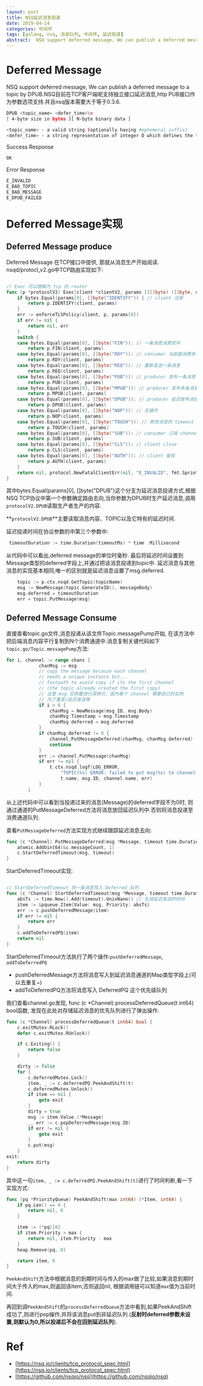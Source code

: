 ```yaml
---
layout: post
title: NSQ延迟消息投递
date: 2019-04-14
categories: 中间件
tags: [golang, nsq, 消息队列, 中间件, 延迟投递] 
abstract:  NSQ support deferred message, We can publish a deferred message to a topic by DPUB.
---
```

<!-- toc -->

# Deferred Message

NSQ support deferred message, We can publish a deferred message to a topic by DPUB.NSQ目前在TCP客户端呢支持独立接口延迟消息,http PUB接口作为参数选项支持.并且nsq版本需要大于等于0.3.6.

```bash
DPUB <topic_name> <defer_time>\n
[ 4-byte size in bytes ][ N-byte binary data ]

<topic_name> - a valid string (optionally having #ephemeral suffix)
<defer_time> - a string representation of integer D which defines the time for how long to defer where 0 <= D < max-requeue-timeout
```

Success Response

```bash
OK
```

Error Response

```bash
E_INVALID
E_BAD_TOPIC
E_BAD_MESSAGE
E_DPUB_FAILED
```

# Deferred Message实现

## Deferred Message produce

Deferred Message 在TCP接口中提供, 那就从消息生产开始阅读. nsqd/protocl_v2.go中TCP路由实现如下:

```go

// Exec 可以理解为 tcp 的 router
func (p *protocolV2) Exec(client *clientV2, params [][]byte) ([]byte, error) {
	if bytes.Equal(params[0], []byte("IDENTIFY")) { // client 注册
		return p.IDENTIFY(client, params)
	}
	err := enforceTLSPolicy(client, p, params[0])
	if err != nil {
		return nil, err
	}
	switch {
	case bytes.Equal(params[0], []byte("FIN")): // 一条消息消费完毕
		return p.FIN(client, params)
	case bytes.Equal(params[0], []byte("RDY")): // consumer 当前能消费多少消息
		return p.RDY(client, params)
	case bytes.Equal(params[0], []byte("REQ")): // 重新发送一条消息
		return p.REQ(client, params)
	case bytes.Equal(params[0], []byte("PUB")): // producer 发布一条消息
		return p.PUB(client, params)
	case bytes.Equal(params[0], []byte("MPUB")): // producer 发布多条消息
		return p.MPUB(client, params)
	case bytes.Equal(params[0], []byte("DPUB")): // producer 延迟发布消息
		return p.DPUB(client, params)
	case bytes.Equal(params[0], []byte("NOP")): // 无操作
		return p.NOP(client, params)
	case bytes.Equal(params[0], []byte("TOUCH")): // 修改消息的 timeout 时间，但是不重新发送
		return p.TOUCH(client, params)
	case bytes.Equal(params[0], []byte("SUB")): // consumer 订阅 channel
		return p.SUB(client, params)
	case bytes.Equal(params[0], []byte("CLS")): // client close
		return p.CLS(client, params)
	case bytes.Equal(params[0], []byte("AUTH")): // client 鉴权
		return p.AUTH(client, params)
	}
	return nil, protocol.NewFatalClientErr(nil, "E_INVALID", fmt.Sprintf("invalid command %s", params[0]))
}
```

其中bytes.Equal(params[0], []byte("DPUB")这个分支为延迟消息投递方式,根据NSQ TCP协议中第一个参数确定路由去向,当你参数为DPUB时生产延迟消息,调用`protocolV2.DPUB`读取生产者生产的内容. 

**`protocolV2.DPUB`**主要读取消息内容、TOPIC以及它特有的延迟时间.

延迟投递时间在协议参数的中第三个参数中:

```go
 timeoutDuration := time.Duration(timeoutMs) * time	.Millisecond
```

从代码中可以看出,deferred message的单位时毫秒. 最后将延迟时间设置到Message类型的deferred字段上,并通过把该消息投递到topic中. 延迟消息与其他消息的实现基本相同,唯一的区别就是延迟消息设置了msg.deferred.

```go
	topic := p.ctx.nsqd.GetTopic(topicName)
	msg := NewMessage(topic.GenerateID(), messageBody)
	msg.deferred = timeoutDuration
	err = topic.PutMessage(msg)
```



## Deferred Message Consume

直接查看topic.go文件,消息投递从该文件Topic.messagePump开始, 在该方法中把后端消息内容平行复制到N个消费通道中.消息复制关键代码如下`topic.go/Topic.messagePump`方法:

```go
for i, channel := range chans {
			chanMsg := msg
			// copy the message because each channel
			// needs a unique instance but...
			// fastpath to avoid copy if its the first channel
			// (the topic already created the first copy)
			// 这里 msg 实例要进行深拷贝，因为每个 channel 需要自己的实例
			// 为了重发/延迟发送等
			if i > 0 {
				chanMsg = NewMessage(msg.ID, msg.Body)
				chanMsg.Timestamp = msg.Timestamp
				chanMsg.deferred = msg.deferred
			}
			if chanMsg.deferred != 0 {
				channel.PutMessageDeferred(chanMsg, chanMsg.deferred)
				continue
			}
			err := channel.PutMessage(chanMsg)
			if err != nil {
				t.ctx.nsqd.logf(LOG_ERROR,
					"TOPIC(%s) ERROR: failed to put msg(%s) to channel(%s) - %s",
					t.name, msg.ID, channel.name, err)
			}
		}
```

从上述代码中可以看到当投递过来的消息(Message)的deferred字段不为0时, 则通过通道的PutMessageDeferred方法将消息放回延迟队列中.否则将消息投递至消费通道队列.

查看`PutMessageDeferred`方法实现方式继续跟踪延迟消息去向:

```go
func (c *Channel) PutMessageDeferred(msg *Message, timeout time.Duration) {
	atomic.AddUint64(&c.messageCount, 1)
	c.StartDeferredTimeout(msg, timeout)
}
```

StartDeferredTimeout实现:

```go

// StartDeferredTimeout 将一条消息写入 Deferred 队列
func (c *Channel) StartDeferredTimeout(msg *Message, timeout time.Duration) error {
	absTs := time.Now().Add(timeout).UnixNano() // 生成延迟发送的时间
	item := &pqueue.Item{Value: msg, Priority: absTs}
	err := c.pushDeferredMessage(item)
	if err != nil {
		return err
	}
	c.addToDeferredPQ(item)
	return nil
}
```

StartDeferredTimeout方法执行了两个操作:`pushDeferredMessage`, `addToDeferredPQ`

- pushDeferredMessage方法将消息写入到延迟消息通道的Map类型字段上(可以去重复~)
- addToDeferredPQ方法将消息写入 DeferredPQ 这个优先级队列

我们查看channel.go发现, func (c *Channel) processDeferredQueue(t int64) bool函数, 发现在此处对存储延迟消息的优先队列进行了弹出操作.

```go
func (c *Channel) processDeferredQueue(t int64) bool {
	c.exitMutex.RLock()
	defer c.exitMutex.RUnlock()

	if c.Exiting() {
		return false
	}

	dirty := false
	for {
		c.deferredMutex.Lock()
		item, _ := c.deferredPQ.PeekAndShift(t)
		c.deferredMutex.Unlock()
		if item == nil {
			goto exit
		}
		dirty = true
		msg := item.Value.(*Message)
		_, err := c.popDeferredMessage(msg.ID)
		if err != nil {
			goto exit
		}
		c.put(msg)
	}
exit:
	return dirty
}
```

其中这一句`item, _ := c.deferredPQ.PeekAndShift(t)`进行了时间判断,看一下实现方式:

```go
func (pq *PriorityQueue) PeekAndShift(max int64) (*Item, int64) {
	if pq.Len() == 0 {
		return nil, 0
	}

	item := (*pq)[0]
	if item.Priority > max {
		return nil, item.Priority - max
	}
	heap.Remove(pq, 0)

	return item, 0
}
```

`PeekAndShift`方法中根据消息的到期时间与传入的max做了比较,如果消息到期时间大于传入的max,则返回该item,否则返回nil, 根据调用链可以知道`max`值为当前时间.

再回到调`PeekAndShift`的`processDeferredQueue`方法中看到,如果PeekAndShift成功了,则进行pop操作,并将该消息put到非延迟队列.(**反射时deferred参数未设置,则默认为0,所以投递后不会在回到延迟队列**).

# Ref

- [https://nsq.io/clients/tcp_protocol_spec.html](https://nsq.io/clients/tcp_protocol_spec.html)
- [https://github.com/nsqio/nsq](https://github.com/nsqio/nsq)

